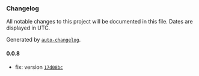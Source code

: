### Changelog

All notable changes to this project will be documented in this file. Dates are displayed in UTC.

Generated by [`auto-changelog`](https://github.com/CookPete/auto-changelog).

#### 0.0.8

- fix: version [`17d08bc`](https://github.com/ko-devHong/react-native-mqtt/commit/17d08bc42b1600fa250ffaa39df6f63b95c1df52)
